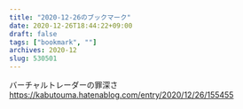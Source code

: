 ```yaml
---
title: "2020-12-26のブックマーク"
date: 2020-12-26T18:44:22+09:00
draft: false
tags: ["bookmark", ""]
archives: 2020-12
slug: 530501
---
```


バーチャルトレーダーの罪深さ  
https://kabutouma.hatenablog.com/entry/2020/12/26/155455  

